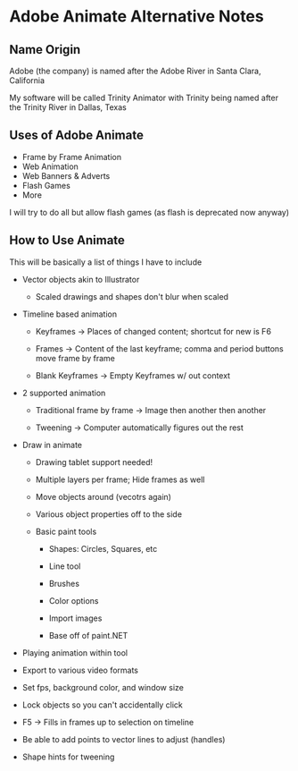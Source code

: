 # Adobe Animate Alternative Notes

## Name Origin

Adobe (the company) is named after the Adobe River in Santa Clara, California

My software will be called Trinity Animator with Trinity being named after the Trinity River in Dallas, Texas

## Uses of Adobe Animate

 - Frame by Frame Animation
 - Web Animation
 - Web Banners & Adverts
 - Flash Games
 - More

I will try to do all but allow flash games (as flash is deprecated now anyway)

## How to Use Animate

This will be basically a list of things I have to include

 - Vector objects akin to Illustrator

   - Scaled drawings and shapes don't blur when scaled

 - Timeline based animation

   - Keyframes -> Places of changed content; shortcut for new is F6
   
   - Frames -> Content of the last keyframe; comma and period buttons move frame by frame

   - Blank Keyframes -> Empty Keyframes w/ out context

 - 2 supported animation

   - Traditional frame by frame -> Image then another then another

   - Tweening -> Computer automatically figures out the rest

 - Draw in animate

    - Drawing tablet support needed!

    - Multiple layers per frame; Hide frames as well

    - Move objects around (vecotrs again)

    - Various object properties off to the side

    - Basic paint tools
      
      * Shapes: Circles, Squares, etc

      * Line tool

      * Brushes

      * Color options

      * Import images

      * Base off of paint.NET

 - Playing animation within tool

 - Export to various video formats

 - Set fps, background color, and window size

 - Lock objects so you can't accidentally click

 - F5 -> Fills in frames up to selection on timeline

 - Be able to add points to vector lines to adjust (handles)

 - Shape hints for tweening

